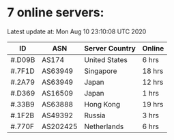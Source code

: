 # 7 online servers:

Latest update at: Mon Aug 10 23:10:08 UTC 2020

| ID | ASN | Server Country | Online |
| -- | --- | -------------- | ------ |
| #.D09B | AS174 | United States | 6 hrs |
| #.7F1D | AS63949 | Singapore | 18 hrs |
| #.2A79 | AS63949 | Japan | 12 hrs |
| #.D369 | AS16509 | Japan | 1 hrs |
| #.33B9 | AS63888 | Hong Kong | 19 hrs |
| #.1F2B | AS49392 | Russia | 3 hrs |
| #.770F | AS202425 | Netherlands | 6 hrs |

